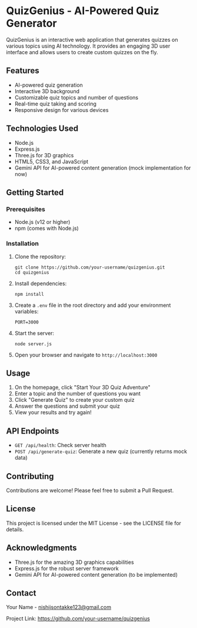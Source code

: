 # QuizGenius - AI-Powered Quiz Generator

QuizGenius is an interactive web application that generates quizzes on various topics using AI technology. It provides an engaging 3D user interface and allows users to create custom quizzes on the fly.

## Features

- AI-powered quiz generation
- Interactive 3D background
- Customizable quiz topics and number of questions
- Real-time quiz taking and scoring
- Responsive design for various devices

## Technologies Used

- Node.js
- Express.js
- Three.js for 3D graphics
- HTML5, CSS3, and JavaScript
- Gemini API for AI-powered content generation (mock implementation for now)

## Getting Started

### Prerequisites

- Node.js (v12 or higher)
- npm (comes with Node.js)

### Installation

1. Clone the repository:
   ```
   git clone https://github.com/your-username/quizgenius.git
   cd quizgenius
   ```

2. Install dependencies:
   ```
   npm install
   ```

3. Create a `.env` file in the root directory and add your environment variables:
   ```
   PORT=3000
   ```

4. Start the server:
   ```
   node server.js
   ```

5. Open your browser and navigate to `http://localhost:3000`

## Usage

1. On the homepage, click "Start Your 3D Quiz Adventure"
2. Enter a topic and the number of questions you want
3. Click "Generate Quiz" to create your custom quiz
4. Answer the questions and submit your quiz
5. View your results and try again!

## API Endpoints

- `GET /api/health`: Check server health
- `POST /api/generate-quiz`: Generate a new quiz (currently returns mock data)

## Contributing

Contributions are welcome! Please feel free to submit a Pull Request.

## License

This project is licensed under the MIT License - see the LICENSE file for details.

## Acknowledgments

- Three.js for the amazing 3D graphics capabilities
- Express.js for the robust server framework
- Gemini API for AI-powered content generation (to be implemented)

## Contact

Your Name - nishijsontakke123@gmail.com

Project Link: https://github.com/your-username/quizgenius
